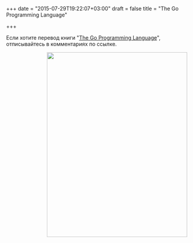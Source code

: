 +++
date = "2015-07-29T19:22:07+03:00"
draft = false
title = "The Go Programming Language"

+++

<p>Если хотите перевод книги &quot;<a href="http://shtonda.blogspot.de/2015/06/go-programming-language-kernighan.html">The Go Programming Language</a>&quot;, отписывайтесь в комментариях по ссылке.</p>

<p><img alt="" src="http://1.bp.blogspot.com/-zKPQdBj3Gyc/VZJ9TLdcKbI/AAAAAAAAHBk/Z8SFItmD24M/s1600/%25D0%25BA%25D0%25BD%25D0%25B8%25D0%25B3%25D0%25B0-%25D0%25AF%25D0%25B7%25D1%258B%25D0%25BA-%25D0%25BF%25D1%2580%25D0%25BE%25D0%25B3%25D1%2580%25D0%25B0%25D0%25BC%25D0%25BC%25D0%25B8%25D1%2580%25D0%25BE%25D0%25B2%25D0%25B0%25D0%25BD%25D0%25B8%25D1%258F-Go-%25D0%2591%25D1%2580%25D0%25B0%25D0%25B9%25D0%25B0%25D0%25BD-%25D0%259A%25D0%25B5%25D1%2580%25D0%25BD%25D0%25B8%25D0%25B3%25D0%25B0%25D0%25BD.jpg" style="height:500px; margin-left:110px; margin-right:110px; width:379px" /></p>
